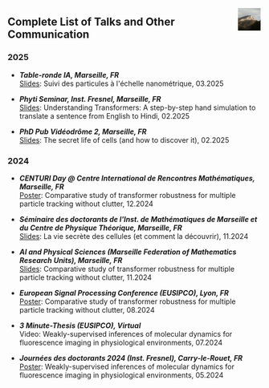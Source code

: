 <link rel="stylesheet" href="styles.css">

[<img align="right" width="45" height="45" src="logo.jpeg">](https://piyushmishra12.github.io/)
## Complete List of Talks and Other Communication

### 2025
* ***Table-ronde IA, Marseille, FR*** <br>
[Slides](): Suivi des particules à l'échelle nanométrique, 03.2025

* ***Phyti Seminar, Inst. Fresnel, Marseille, FR*** <br>
[Slides](https://piyushmishra12.github.io/talks/assets/Transformer%20hand%20simulation.pdf): Understanding Transformers: A step-by-step hand simulation to translate a sentence from English to Hindi, 02.2025

* ***PhD Pub Vidéodrôme 2, Marseille, FR*** <br>
[Slides](https://piyushmishra12.github.io/talks/assets/PhDPub_Piyush.pdf): The secret life of cells (and how to discover it), 02.2025

### 2024
* ***CENTURI Day @ Centre International de Rencontres Mathématiques, Marseille, FR*** <br>
[Poster](https://piyushmishra12.github.io/talks/assets/Eusipco_poster.pdf): Comparative study of transformer robustness for multiple particle tracking without clutter, 12.2024

* ***Séminaire des doctorants de l'Inst. de Mathématiques de Marseille et du Centre de Physique Théorique, Marseille, FR*** <br>
[Slides](https://piyushmishra12.github.io/talks/assets/la-vie-secrete-des-cellules.pdf): La vie secrète des cellules (et comment la découvrir), 11.2024

* ***AI and Physical Sciences (Marseille Federation of Mathematics Research Units), Marseille, FR*** <br>
[Slides](https://piyushmishra12.github.io/talks/assets/ai_in_physical_sciences.pdf): Comparative study of transformer robustness for multiple particle tracking without clutter, 11.2024

* ***European Signal Processing Conference (EUSIPCO), Lyon, FR*** <br>
[Poster](https://piyushmishra12.github.io/talks/assets/Eusipco_poster.pdf): Comparative study of transformer robustness for multiple particle tracking without clutter, 08.2024

* ***3 Minute-Thesis (EUSIPCO), Virtual*** <br>
Video: Weakly-supervised inferences of molecular dynamics for fluorescence imaging in physiological environments, 07.2024

* ***Journées des doctorants 2024 (Inst. Fresnel), Carry-le-Rouet, FR*** <br>
[Poster](https://piyushmishra12.github.io/talks/assets/Piyush_Mishra_Fresnel_Poster.pdf): Weakly-supervised inferences of molecular dynamics for fluorescence imaging in physiological environments, 05.2024
